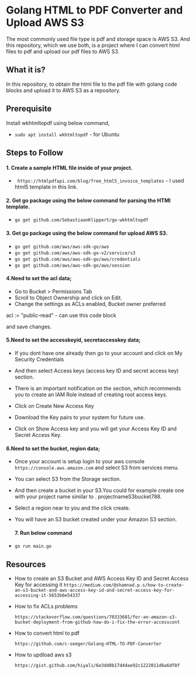# Golang HTML to PDF Converter and Upload AWS S3

The most commonly used file type is pdf and storage space is AWS S3. And this repository, which we use both, is a project where I can convert html files to pdf and upload our pdf files to AWS S3.

## What it is?

In this repository, to obtain the html file to the pdf file with golang code blocks and upload it to AWS S3 as a repository.

## Prerequisite

Install wkhtmltopdf using below command,

- `sudo apt install wkhtmltopdf` - for Ubuntu

## Steps to Follow

#### 1. Create a sample HTML file inside of your project.

- ` https://htmlpdfapi.com/blog/free_html5_invoice_templates` - I used html5 template in this link.

#### 2. Get go package using the below command for parsing the HTMl template.

- `go get github.com/SebastiaanKlippert/go-wkhtmltopdf`

#### 3. Get go package using the below command for upload AWS S3.

- `go get github.com/aws/aws-sdk-go/aws`
- `go get github.com/aws/aws-sdk-go-v2/service/s3`
- `go get github.com/aws/aws-sdk-go/aws/credentials`
- `go get github.com/aws/aws-sdk-go/aws/session`

#### 4.Need to set the acl data;

- Go to Bucket > Permissions Tab
- Scroll to Object Ownership and click on Edit.
- Change the settings as ACLs enabled, Bucket owner preferred

acl := "public-read" - can use this code block

and save changes.

#### 5.Need to set the accesskeyid, secretaccesskey data;

- If you dont have one already then go to your account and click on My Security Credentials

- And then select Access keys (access key ID and secret access key) section.
- There is an important notification on the section, which recommends you to create an IAM Role instead of creating root access keys.

- Click on Create New Access Key

- Download the Key pairs to your system for future use.

- Click on Show Access key and you will get your Access Key ID and Secret Access Key.

#### 6.Need to set the bucket, region data;

- Once your account is setup login to your aws console ` https://console.aws.amazon.com` and select S3 from services menu.

- You can select S3 from the Storage section.

- And then create a bucket in your S3.You could for example create one with your project name similar to . projectnameS3bucket788.

- Select a region near to you and the click create.

- You will have an S3 bucket created under your Amazon S3 section.

  #### 7. Run below command

- `go run main.go`

## Resources

- How to create an S3 Bucket and AWS Access Key ID and Secret Access Key for accessing it `https://medium.com/@shamnad.p.s/how-to-create-an-s3-bucket-and-aws-access-key-id-and-secret-access-key-for-accessing-it-5653b6e54337`

- How to fix ACLs problems

  `https://stackoverflow.com/questions/70333681/for-an-amazon-s3-bucket-deployment-from-github-how-do-i-fix-the-error-accesscont`

- How to convert html to pdf

  `https://github.com/c-seeger/Golang-HTML-TO-PDF-Converter`

- How to updload aws s3

  `https://gist.github.com/hiyali/6e3dd0b17d44ae92c1222011d6a6df8f`
